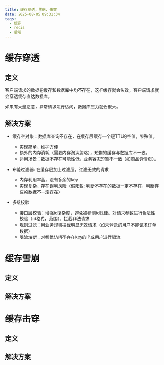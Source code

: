```yaml
---
title: 缓存穿透，雪崩，击穿
date: 2025-08-05 09:31:34
tags:
  - 缓存
  - redis
  - 后端
---
```


# 缓存穿透

## 定义

客户端请求的数据在缓存和数据库中均不存在，这样缓存就会失效，客户端请求就会穿透缓存直达数据库。



如果有大量恶意，异常请求进行访问，数据库压力就会很大。

## 解决方案

- 缓存空对象：数据库查询不存在，在缓存层缓存一个短TTL的空值，特殊值。
  - 实现简单，维护方便
  - 额外的内存消耗（需要内存淘汰策略），短期的缓存与数据库不一致。
  - 适用场景：数据不存在可能性低，业务容忍短暂不一致（如商品详情页）。
  
- 布隆过滤器: 在缓存层加上过滤层，过滤无效的请求
  - 内存利用率高，没有多余的key
  - 实现复杂，存在误判风险（假阳性: 判断不存在的数据一定不存在，判断存在的数据不一定存在）
- 多级校验
  - 接口层校验：增强id复杂度，避免被猜测id规律。对请求参数进行合法性校验（id格式，范围），拦截非法请求
  - 规则过滤：用业务规则拦截明显无效请求（如未登录的用户不能请求订单数据）
  - 限流熔断：对频繁访问不存在key的IP或用户进行限流


# 缓存雪崩

## 定义

## 解决方案

# 缓存击穿

## 定义

## 解决方案
